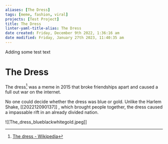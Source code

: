 ```yaml
---
aliases: [The Dress]
tags: [meme, fashion, viral]
projects: [Test Project]
title: The Dress
linter-yaml-title-alias: The Dress
date created: Friday, December 9th 2022, 1:36:16 am
date modified: Friday, January 27th 2023, 11:40:35 am
---
```


Adding some test text

# The Dress

The dress[^1] was a meme in 2015 that broke friendships apart and caused a full out war on the internet.

No one could decide whether the dress was blue or gold. Unlike the Harlem Shake, [[202212090137]] , which brought people together, the dress caused a impassable rift in an already divided nation.

![[The_dress_blueblackwhitegold.jpeg]]

[^1]: [The dress - Wikipedia](https://en.wikipedia.org/wiki/The_dress)

